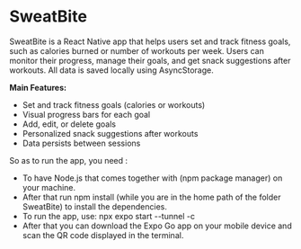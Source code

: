 # SweatBite

SweatBite is a React Native app that helps users set and track fitness goals, such as calories burned or number
of workouts per week. Users can monitor their progress, manage their goals, and get snack suggestions after 
workouts. All data is saved locally using AsyncStorage.

**Main Features:**
- Set and track fitness goals (calories or workouts)
- Visual progress bars for each goal
- Add, edit, or delete goals
- Personalized snack suggestions after workouts
- Data persists between sessions

So as to run the app, you need :

- To have Node.js that comes together with (npm package manager) on your machine.
- After that run npm install (while you are in the home path of the folder SweatBite) to install the dependencies.
- To run the app, use: npx expo start --tunnel -c
- After that you can download the Expo Go app on your mobile device and scan the QR code displayed in the terminal.
